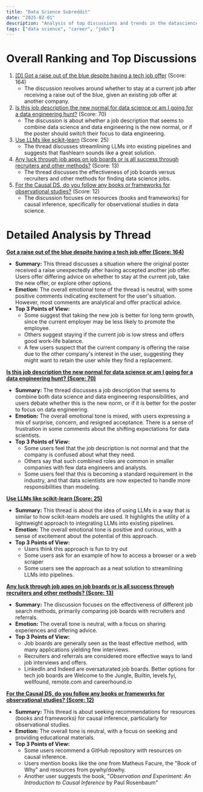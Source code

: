 ```yaml
---
title: "Data Science Subreddit"
date: "2025-02-01"
description: "Analysis of top discussions and trends in the datascience subreddit"
tags: ["data science", "career", "jobs"]
---
```


# Overall Ranking and Top Discussions
1.  [[D] Got a raise out of the blue despite having a tech job offer](https://www.reddit.com/r/datascience/comments/1ievdxq/got_a_raise_out_of_the_blue_despite_having_a_tech/) (Score: 164)
    *   The discussion revolves around whether to stay at a current job after receiving a raise out of the blue, given an existing job offer at another company.
2.  [Is this job description the new normal for data science or am I going for a data engineering hunt?](https://www.reddit.com/gallery/1iez1k7) (Score: 70)
    *  The discussion is about whether a job description that seems to combine data science and data engineering is the new normal, or if the poster should switch their focus to data engineering.
3.  [Use LLMs like scikit-learn](https://www.reddit.com/r/datascience/comments/1ifaenx/use_llms_like_scikitlearn/) (Score: 25)
    *  The thread discusses streamlining LLMs into existing pipelines and suggests that flashlearn sounds like a great solution.
4.  [Any luck through job apps on job boards or is all success through recruiters and other methods?](https://www.reddit.com/r/datascience/comments/1iet1j8/any_luck_through_job_apps_on_job_boards_or_is_all/) (Score: 13)
    * The thread discusses the effectiveness of job boards versus recruiters and other methods for finding data science jobs.
5.  [For the Causal DS, do you follow any books or frameworks for observational studies?](https://www.reddit.com/r/datascience/comments/1iew0k6/for_the_causal_ds_do_you_follow_any_books_or/) (Score: 12)
     * The discussion focuses on resources (books and frameworks) for causal inference, specifically for observational studies in data science.

# Detailed Analysis by Thread
**[Got a raise out of the blue despite having a tech job offer (Score: 164)](https://www.reddit.com/r/datascience/comments/1ievdxq/got_a_raise_out_of_the_blue_despite_having_a_tech/)**
*   **Summary:** This thread discusses a situation where the original poster received a raise unexpectedly after having accepted another job offer. Users offer differing advice on whether to stay at the current job, take the new offer, or explore other options.
*   **Emotion:** The overall emotional tone of the thread is neutral, with some positive comments indicating excitement for the user's situation. However, most comments are analytical and offer practical advice.
*   **Top 3 Points of View:**
    *  Some suggest that taking the new job is better for long term growth, since the current employer may be less likely to promote the employee.
    *  Others suggest staying if the current job is low stress and offers good work-life balance.
    *   A few users suspect that the current company is offering the raise due to the other company's interest in the user, suggesting they might want to retain the user while they find a replacement.

**[Is this job description the new normal for data science or am I going for a data engineering hunt? (Score: 70)](https://www.reddit.com/gallery/1iez1k7)**
*   **Summary:** The thread discusses a job description that seems to combine both data science and data engineering responsibilities, and users debate whether this is the new norm, or if it is better for the poster to focus on data engineering.
*   **Emotion:** The overall emotional tone is mixed, with users expressing a mix of surprise, concern, and resigned acceptance. There is a sense of frustration in some comments about the shifting expectations for data scientists.
*   **Top 3 Points of View:**
    *   Some users feel that the job description is not normal and that the company is confused about what they need.
    *   Others say that such combined roles are common in smaller companies with few data engineers and analysts.
    *   Some users feel that this is becoming a standard requirement in the industry, and that data scientists are now expected to handle more responsibilities than modeling.

**[Use LLMs like scikit-learn (Score: 25)](https://www.reddit.com/r/datascience/comments/1ifaenx/use_llms_like_scikitlearn/)**
*   **Summary:** This thread is about the idea of using LLMs in a way that is similar to how scikit-learn models are used. It highlights the utility of a lightweight approach to integrating LLMs into existing pipelines.
*   **Emotion:** The overall emotional tone is positive and curious, with a sense of excitement about the potential of this approach.
*   **Top 3 Points of View:**
    *   Users think this approach is fun to try out
    *   Some users ask for an example of how to access a browser or a web scraper
    *  Some users see the approach as a neat solution to streamlining LLMs into pipelines.

**[Any luck through job apps on job boards or is all success through recruiters and other methods? (Score: 13)](https://www.reddit.com/r/datascience/comments/1iet1j8/any_luck_through_job_apps_on_job_boards_or_is_all/)**
*   **Summary:** The discussion focuses on the effectiveness of different job search methods, primarily comparing job boards with recruiters and referrals.
*   **Emotion:** The overall tone is neutral, with a focus on sharing experiences and offering advice.
*   **Top 3 Points of View:**
    *   Job boards are generally seen as the least effective method, with many applications yielding few interviews.
    *   Recruiters and referrals are considered more effective ways to land job interviews and offers.
    *  LinkedIn and Indeed are oversaturated job boards. Better options for tech job boards are Welcome to the Jungle, Builtin, levels.fyi, wellfound, remote.com and careerhound.io

**[For the Causal DS, do you follow any books or frameworks for observational studies? (Score: 12)](https://www.reddit.com/r/datascience/comments/1iew0k6/for_the_causal_ds_do_you_follow_any_books_or/)**
*   **Summary:** This thread is about seeking recommendations for resources (books and frameworks) for causal inference, particularly for observational studies.
*   **Emotion:** The overall tone is neutral, with a focus on seeking and providing educational materials.
*  **Top 3 Points of View:**
    *  Some users recommend a GitHub repository with resources on causal inference.
    *  Users mention books like the one from Matheus Facure, the "Book of Why" and resources from pywhy/dowhy.
    *  Another user suggests the book, "*Observation and Experiment: An Introduction to Causal Inference* by Paul Rosenbaum"
